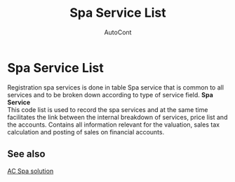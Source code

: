 ﻿---
    title: "Spa Service List"
    author: AutoCont
    ms.date: 04/30/2018
    ms.topic: article
    ms.prod: dynamics-nav-2017
    ms.contentlocale: en
    ms.lasthandoff: 04/30/2018
---

# Spa Service List

Registration spa services is done in table Spa service that is common to all services and to be broken down according to type of service field.
**Spa Service**  
This code list is used to record the spa services and at the same time facilitates the link between the internal breakdown of services, price list and the accounts. Contains all information relevant for the valuation, sales tax calculation and posting of sales on financial accounts. 



## <a name="see-also"></a>See also
[AC Spa solution](ac-spa-solution.md)